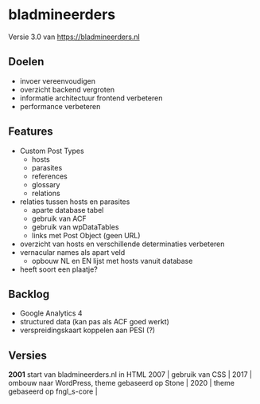 # bladmineerders

Versie 3.0 van https://bladmineerders.nl

## Doelen

-   invoer vereenvoudigen
-   overzicht backend vergroten
-   informatie architectuur frontend verbeteren
-   performance verbeteren

## Features

-   Custom Post Types
    -   hosts
    -   parasites
    -   references
    -   glossary
    -   relations
-   relaties tussen hosts en parasites
    -   aparte database tabel
    -   gebruik van ACF
    -   gebruik van wpDataTables
    -   links met Post Object (geen URL)
-   overzicht van hosts en verschillende determinaties verbeteren
-   vernacular names als apart veld
    -   opbouw NL en EN lijst met hosts vanuit database
-   heeft soort een plaatje?

## Backlog

-   Google Analytics 4
-   structured data (kan pas als ACF goed werkt)
-   verspreidingskaart koppelen aan PESI (?)

## Versies

**2001** start van bladmineerders.nl in HTML
2007 | gebruik van CSS |
2017 | ombouw naar WordPress, theme gebaseerd op Stone |
2020 | theme gebaseerd op fngl_s-core |
